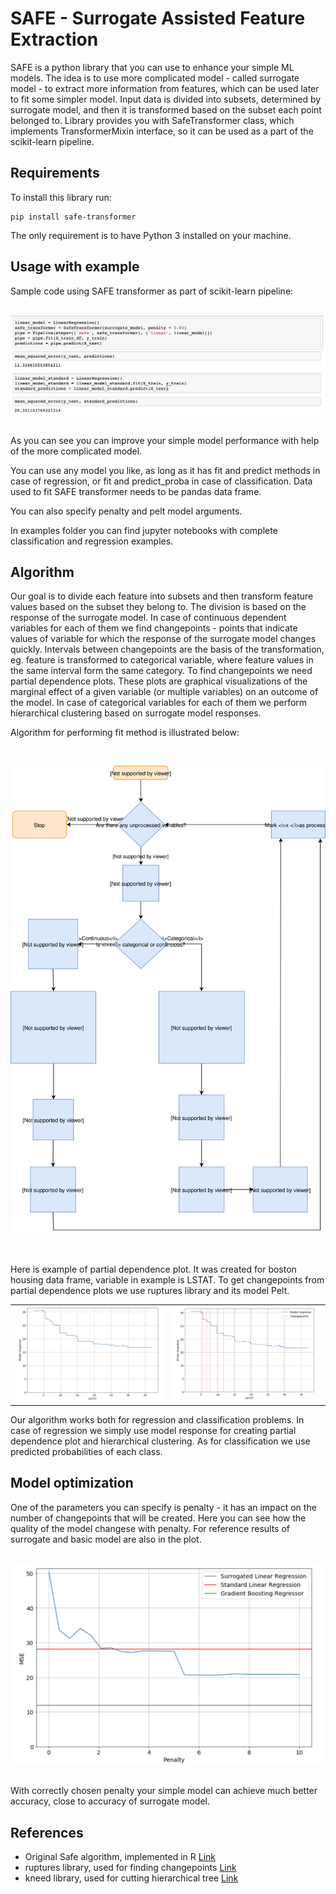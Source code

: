 # SAFE - Surrogate Assisted Feature Extraction

SAFE is a python library that you can use to enhance your simple ML models.
The idea is to use more complicated model - called surrogate model - to extract more information from features, which can be used later to fit some simpler model.
Input data is divided into subsets, determined by surrogate model, and then it is transformed  based on the subset each point belonged to.
Library provides you with SafeTransformer class, which implements TransformerMixin interface, so it can be used as a part of the scikit-learn pipeline.


## Requirements

To install this library run:

```
pip install safe-transformer
```

The only requirement is to have Python 3 installed on your machine.

## Usage with example

Sample code using SAFE transformer as part of scikit-learn pipeline:

&nbsp;&nbsp;
![](images/notebook.png)
&nbsp;&nbsp;

As you can see you can improve your simple model performance with help of the more complicated model.

You can use any model you like, as long as it has fit and predict methods in case of regression, or fit and predict_proba in case of classification. Data used to fit SAFE transformer needs to be pandas data frame. 

You can also specify penalty and pelt model arguments.

In examples folder you can find jupyter notebooks with complete classification and regression examples.

## Algorithm

Our goal is to divide each feature into subsets and then transform feature values based on the subset they belong to. 
The division is based on the response of the surrogate model. 
In case of continuous dependent variables for each of them we find changepoints - points that indicate values of variable for which the response of the surrogate model changes quickly. Intervals between changepoints are the basis of the transformation, eg. feature is transformed to categorical variable, where feature values in the same interval form the same category. To find changepoints we need partial dependence plots. 
These plots are graphical visualizations of the marginal effect of a given variable (or multiple variables) on an outcome of the model.
In case of categorical variables for each of them we perform hierarchical clustering based on surrogate model responses.


Algorithm for performing fit method is illustrated below:

&nbsp;&nbsp;

![*Fit method algorithm*](images/fl.svg)

&nbsp;&nbsp;


Here is example of partial dependence plot. It was created for boston housing data frame, variable in example is LSTAT. To get changepoints from partial dependence plots we use ruptures library and its model Pelt.

| | |
| - | - |
| ![alt](images/simple-plot.png) | ![alt](images/changepoint.png) |

Our algorithm works both for regression and classification problems. In case of regression we simply use model response for creating partial dependence plot and hierarchical clustering. As for classification we use predicted probabilities of each class.

## Model optimization

One of the parameters you can specify is penalty - it has an impact on the number of changepoints that will be created. Here you can see how the quality of the model changese with penalty. For reference results of surrogate and basic model are also in the plot.

&nbsp;&nbsp;
<img src="images/pens.png" alt="Model performance" width="500"/>
&nbsp;&nbsp;

With correctly chosen penalty your simple model can achieve much better accuracy, close to accuracy of surrogate model.

## References

* Original Safe algorithm, implemented in R [Link](https://mi2datalab.github.io/SAFE/index.html)
* ruptures library, used for finding changepoints [Link](https://github.com/deepcharles/ruptures)
* kneed library, used for cutting hierarchical tree [Link](https://github.com/arvkevi/kneed)

